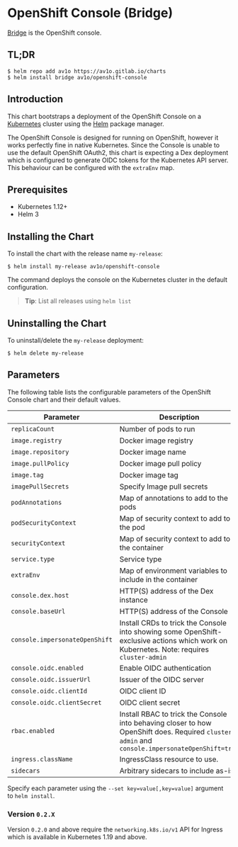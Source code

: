 # OpenShift Console (Bridge)

[Bridge](https://github.com/openshift/console) is the OpenShift console.

## TL;DR

```console
$ helm repo add av1o https://av1o.gitlab.io/charts
$ helm install bridge av1o/openshift-console
```

## Introduction

This chart bootstraps a deployment of the OpenShift Console on a [Kubernetes](https://kubernetes.io) cluster using the [Helm](https://helm.sh) package manager.

The OpenShift Console is designed for running on OpenShift, however it works perfectly fine in native Kubernetes. Since the Console is unable to use the default OpenShift OAuth2, this chart is expecting a Dex deployment which is configured to generate OIDC tokens for the Kubernetes API server.
This behaviour can be configured with the `extraEnv` map.

## Prerequisites

- Kubernetes 1.12+
- Helm 3

## Installing the Chart
To install the chart with the release name `my-release`:

```console
$ helm install my-release av1o/openshift-console
```

The command deploys the console on the Kubernetes cluster in the default configuration.

> **Tip**: List all releases using `helm list`

## Uninstalling the Chart

To uninstall/delete the `my-release` deployment:

```console
$ helm delete my-release
```

## Parameters

The following table lists the configurable parameters of the OpenShift Console chart and their default values.

| Parameter                      | Description                                                                                                                                    | Default                       |
|--------------------------------|------------------------------------------------------------------------------------------------------------------------------------------------|-------------------------------|
| `replicaCount`                 | Number of pods to run                                                                                                                          | 1                             |
| `image.registry`               | Docker image registry                                                                                                                          | `quay.io`                     |
| `image.repository`             | Docker image name                                                                                                                              | `openshift/origin-console`    |
| `image.pullPolicy`             | Docker image pull policy                                                                                                                       | `IfNotPresent`                |
| `image.tag`                    | Docker image tag                                                                                                                               | `${CHART_VERSION}`            |
| `imagePullSecrets`             | Specify Image pull secrets                                                                                                                     | `[]`                          |
| `podAnnotations`               | Map of annotations to add to the pods                                                                                                          | See `values.yaml`             |
| `podSecurityContext`           | Map of security context to add to the pod                                                                                                      | See `values.yaml`             |
| `securityContext`              | Map of security context to add to the container                                                                                                | See `values.yaml`             |
| `service.type`                 | Service type                                                                                                                                   | `ClusterIP`                   |
| `extraEnv`                     | Map of environment variables to include in the container                                                                                       | `{}`                          |
| `console.dex.host`             | HTTP(S) address of the Dex instance                                                                                                            | `https://dex.example.org`     |
| `console.baseUrl`              | HTTP(S) address of the Console                                                                                                                 | `https://console.example.org` |
| `console.impersonateOpenShift` | Install CRDs to trick the Console into showing some OpenShift-exclusive actions which work on Kubernetes. Note: requires `cluster-admin`       | `false`                       |
| `console.oidc.enabled`         | Enable OIDC authentication                                                                                                                     | `true`                        |
| `console.oidc.issuerUrl`       | Issuer of the OIDC server                                                                                                                      | `https://dex.example.org`     |
| `console.oidc.clientId`        | OIDC client ID                                                                                                                                 | `kubernetes`                  |
| `console.oidc.clientSecret`    | OIDC client secret                                                                                                                             | `hunter2`                     |
| `rbac.enabled`                 | Install RBAC to trick the Console into behaving closer to how OpenShift does. Required `cluster-admin` and `console.impersonateOpenShift=true` | `false`                       |
| `ingress.className`            | IngressClass resource to use.                                                                                                                  |                               |
| `sidecars`                     | Arbitrary sidecars to include as-is                                                                                                            | `[]`                          |

Specify each parameter using the `--set key=value[,key=value]` argument to `helm install`.

### Version `0.2.X`

Version `0.2.0` and above require the `networking.k8s.io/v1` API for Ingress which is available in Kubernetes 1.19 and above.
